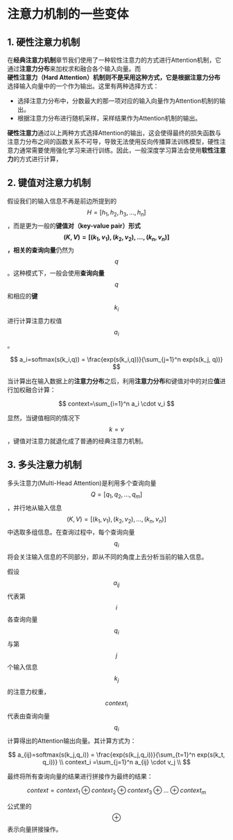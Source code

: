 # 注意力机制的一些变体

## 1. 硬性注意力机制

在**经典注意力机制**章节我们使用了一种软性注意力的方式进行Attention机制，它通过**注意力分布**来加权求和融合各个输入向量。而**硬性注意力（Hard Attention）**机制则不是采用这种方式，它是根据**注意力分布**选择输入向量中的一个作为输出。这里有两种选择方式：

* 选择注意力分布中，分数最大的那一项对应的输入向量作为Attention机制的输出。
* 根据注意力分布进行随机采样，采样结果作为Attention机制的输出。

**硬性注意力**通过以上两种方式选择Attention的输出，这会使得最终的损失函数与注意力分布之间的函数关系不可导，导致无法使用反向传播算法训练模型，硬性注意力通常需要使用强化学习来进行训练。因此，一般深度学习算法会使用**软性注意力**的方式进行计算，

## 2. 键值对注意力机制

假设我们的输入信息不再是前边所提到的 $$H=[h_1,h_2,h_3,...,h_n]$$ ，而是更为一般的**键值对（key-value pair）**形式 $$(K,V)=[(k_1,v_1),(k_2,v_2),...,(k_n,v_n)]$$ ，相关的**查询向量**仍然为 $$q$$。这种模式下，一般会使用**查询向量** $$q$$和相应的**键** $$k_i$$ 进行计算注意力权值 $$a _i$$ 。

$$
a_i=softmax(s(k_i,q)) = \frac{exp(s(k_i,q))}{\sum_{j=1}^n exp(s(k_j, q))}
$$

当计算出在输入数据上的**注意力分布**之后，利用**注意力分布**和键值对中的对应**值**进行加权融合计算：

$$
context=\sum_{i=1}^n a_i \cdot v_i
$$

显然，当键值相同的情况下 $$k=v$$ ，键值对注意力就退化成了普通的经典注意力机制。

## 3. 多头注意力机制

多头注意力\(Multi-Head Attention\)是利用多个查询向量 $$Q=[q_1,q_2,...,q_m]$$ ，并行地从输入信息$$(K,V)=[(k_1,v_1),(k_2,v_2),...,(k_n,v_n)]$$中选取多组信息。在查询过程中，每个查询向量 $$q_i$$ 将会关注输入信息的不同部分，即从不同的角度上去分析当前的输入信息。

假设 $$a_{ij}$$ 代表第 $$i$$ 各查询向量 $$q_i$$ 与第 $$j$$ 个输入信息 $$k_j$$ 的注意力权重， $$context_i$$ 代表由查询向量$$q_i$$计算得出的Attention输出向量。其计算方式为：

$$
a_{ij}=softmax(s(k_j,q_i)) = \frac{exp(s(k_j,q_i))}{\sum_{t=1}^n exp(s(k_t, q_i))} \\
context_i =\sum_{j=1}^n a_{ij} \cdot v_j  \\
$$

最终将所有查询向量的结果进行拼接作为最终的结果：

$$
context=context_1 \oplus context_2 \oplus context_3 \oplus...\oplus context_m
$$

公式里的 $$\oplus$$ 表示向量拼接操作。

